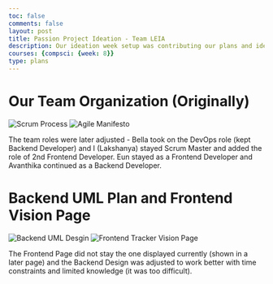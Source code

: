 ```yaml
---
toc: false
comments: false
layout: post
title: Passion Project Ideation - Team LEIA
description: Our ideation week setup was contributing our plans and ideas for the product of the passion project.
courses: {compsci: {week: 8}}
type: plans
---
```



# Our Team Organization (Originally)

<img src = "https://media.discordapp.net/attachments/796087225535168512/1168363540701261876/scrum_process.png?ex=65517e57&is=653f0957&hm=ad4b44516583b92ac4364ffaaf7f56ab6d095b4882af8cdc3b1e6ed0b662f578&=&width=1765&height=993" alt = "Scrum Process">

<img src = "https://media.discordapp.net/attachments/796087225535168512/1168363576092798976/team_agile_manifesto.png?ex=65517e5f&is=653f095f&hm=2cb08030797275d1031b410832c160d1d38d47385cdd0acbfd2ead28d554f873&=&width=1765&height=993" alt = "Agile Manifesto">

The team roles were later adjusted - Bella took on the DevOps role (kept Backend Developer) and I (Lakshanya) stayed Scrum Master and added the role of 2nd Frontend Developer. Eun stayed as a Frontend Developer and Avanthika continued as a Backend Developer.


# Backend UML Plan and Frontend Vision Page

<img src = "https://media.discordapp.net/attachments/796087225535168512/1168363599648014428/time_tracking_uml.png?ex=65517e65&is=653f0965&hm=b94e1cc3ab85dbe43369d00fbba5fc94819500608bbb8e24f9b2dfb3b879f2f3&=&width=991&height=331" alt = "Backend UML Desgin">

<img src = "https://media.discordapp.net/attachments/796087225535168512/1168363624167903335/instrument_tracker__2_.png?ex=65517e6b&is=653f096b&hm=5776e2bd11309d4821be4919e59c3f2a3d2edd5e19d994413af77dfe4475262f&=&width=1765&height=993" alt = "Frontend Tracker Vision Page">

The Frontend Page did not stay the one displayed currently (shown in a later page) and the Backend Design was adjusted to work better with time constraints and limited knowledge (it was too difficult).
